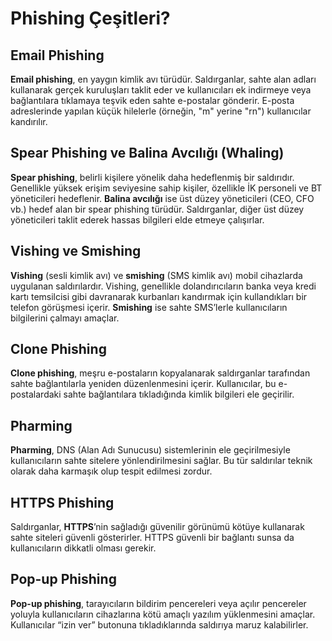 # Phishing Çeşitleri?

## Email Phishing

**Email phishing**, en yaygın kimlik avı türüdür. Saldırganlar, sahte alan adları kullanarak gerçek kuruluşları taklit eder ve kullanıcıları ek indirmeye veya bağlantılara tıklamaya teşvik eden sahte e-postalar gönderir. E-posta adreslerinde yapılan küçük hilelerle (örneğin, "m" yerine "rn") kullanıcılar kandırılır.

## Spear Phishing ve Balina Avcılığı (Whaling)

**Spear phishing**, belirli kişilere yönelik daha hedeflenmiş bir saldırıdır. Genellikle yüksek erişim seviyesine sahip kişiler, özellikle İK personeli ve BT yöneticileri hedeflenir. **Balina avcılığı** ise üst düzey yöneticileri (CEO, CFO vb.) hedef alan bir spear phishing türüdür. Saldırganlar, diğer üst düzey yöneticileri taklit ederek hassas bilgileri elde etmeye çalışırlar.

## Vishing ve Smishing

**Vishing** (sesli kimlik avı) ve **smishing** (SMS kimlik avı) mobil cihazlarda uygulanan saldırılardır. Vishing, genellikle dolandırıcıların banka veya kredi kartı temsilcisi gibi davranarak kurbanları kandırmak için kullandıkları bir telefon görüşmesi içerir. **Smishing** ise sahte SMS’lerle kullanıcıların bilgilerini çalmayı amaçlar.

## Clone Phishing

**Clone phishing**, meşru e-postaların kopyalanarak saldırganlar tarafından sahte bağlantılarla yeniden düzenlenmesini içerir. Kullanıcılar, bu e-postalardaki sahte bağlantılara tıkladığında kimlik bilgileri ele geçirilir.

## Pharming

**Pharming**, DNS (Alan Adı Sunucusu) sistemlerinin ele geçirilmesiyle kullanıcıların sahte sitelere yönlendirilmesini sağlar. Bu tür saldırılar teknik olarak daha karmaşık olup tespit edilmesi zordur.

## HTTPS Phishing

Saldırganlar, **HTTPS**’nin sağladığı güvenilir görünümü kötüye kullanarak sahte siteleri güvenli gösterirler. HTTPS güvenli bir bağlantı sunsa da kullanıcıların dikkatli olması gerekir.

## Pop-up Phishing

**Pop-up phishing**, tarayıcıların bildirim pencereleri veya açılır pencereler yoluyla kullanıcıların cihazlarına kötü amaçlı yazılım yüklenmesini amaçlar. Kullanıcılar “izin ver” butonuna tıkladıklarında saldırıya maruz kalabilirler.
